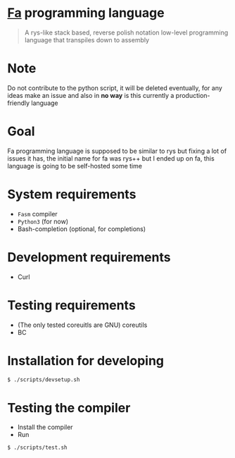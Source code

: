 # [Fa](<https://en.wikipedia.org/wiki/Fa_(letter)>) programming language

> A rys-like stack based, reverse polish notation low-level programming
> language that transpiles down to assembly

# Note

Do not contribute to the python script, it will be deleted eventually,
for any ideas make an issue and also in **no way** is this currently
a production-friendly language

# Goal

Fa programming language is supposed to be similar to rys but
fixing a lot of issues it has, the initial name for fa was
rys++ but I ended up on fa, this language is going to be self-hosted
some time

# System requirements

-   `Fasm` compiler
-   `Python3` (for now)
-   Bash-completion (optional, for completions)

# Development requirements

-   Curl

# Testing requirements

-   (The only tested coreuitls are GNU) coreutils
-   BC

# Installation for developing

```bash
$ ./scripts/devsetup.sh
```

# Testing the compiler

-   Install the compiler
-   Run

```bash
$ ./scripts/test.sh
```
